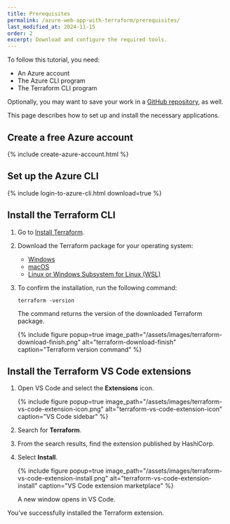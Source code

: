 ```yaml
---
title: Prerequisites
permalink: /azure-web-app-with-terraform/prerequisites/
last_modified_at: 2024-11-15
order: 2
excerpt: Download and configure the required tools.
---
```


To follow this tutorial, you need:

- An Azure account
- The Azure CLI program
- The Terraform CLI program

Optionally, you may want to save your work in a [GitHub repository](https://github.com/), as well.

This page describes how to set up and install the necessary applications.

## Create a free Azure account

{% include create-azure-account.html %}

## Set up the Azure CLI

{% include login-to-azure-cli.html download=true %}

## Install the Terraform CLI

1. Go to [Install Terraform](https://developer.hashicorp.com/terraform/install).
1. Download the Terraform package for your operating system:

    - [Windows](https://developer.hashicorp.com/terraform/install#windows)
    - [macOS](https://developer.hashicorp.com/terraform/install#darwin)
    - [Linux or Windows Subsystem for Linux (WSL)](https://developer.hashicorp.com/terraform/install#linux)

1. To confirm the installation, run the following command:

    ```console
    terraform -version
    ```

    The command returns the version of the downloaded Terraform package.

    {%
      include figure
      popup=true
      image_path="/assets/images/terraform-download-finish.png"
      alt="terraform-download-finish"
      caption="Terraform version command"
    %}

## Install the Terraform VS Code extensions

1. Open VS Code and select the **Extensions** icon.

    {% include figure
      popup=true
      image_path="/assets/images/terraform-vs-code-extension-icon.png"
      alt="terraform-vs-code-extension-icon"
      caption="VS Code sidebar"
    %}

1. Search for **Terraform**.
1. From the search results, find the extension published by HashiCorp.
1. Select **Install**.

    {% include figure
      popup=true
      image_path="/assets/images/terraform-vs-code-extension-install.png"
      alt="terraform-vs-code-extension-install"
      caption="VS Code extension marketplace"
    %}

    A new window opens in VS Code.

You've successfully installed the Terraform extension.

